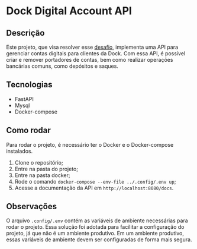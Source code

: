 # Dock Digital Account API

## Descrição

Este projeto, que visa resolver esse [desafio](https://github.com/cdt-baas/desafio-dev-api-rest), implementa uma API para gerenciar contas digitais para clientes da Dock. Com essa API, é possível criar e remover portadores de contas, bem como realizar operações bancárias comuns, como depósitos e saques. 

## Tecnologias

- FastAPI
- Mysql
- Docker-compose

## Como rodar

Para rodar o projeto, é necessário ter o Docker e o Docker-compose instalados.

1. Clone o repositório;
2. Entre na pasta do projeto;
3. Entre na pasta docker;
4. Rode o comando `docker-compose --env-file ../.config/.env up`;
5. Acesse a documentação da API em `http://localhost:8080/docs`.


## Observações

O arquivo `.config/.env` contém as variáveis de ambiente necessárias para rodar o projeto. Essa solução foi adotada para facilitar a configuração do projeto, já que não é um ambiente produtivo. Em um ambiente produtivo, essas variáveis de ambiente devem ser configuradas de forma mais segura.

